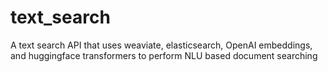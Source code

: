 # text_search
A text search API that uses weaviate, elasticsearch, OpenAI embeddings, and huggingface transformers to perform NLU based document searching
